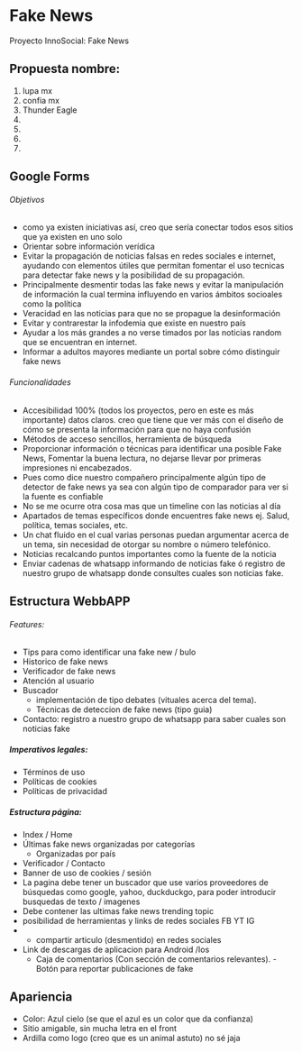# Fake News
Proyecto InnoSocial: Fake News
## Propuesta nombre:
1. lupa mx
2. confia mx
3. Thunder Eagle
4.
5.
6.
7.

## Google Forms
###### Objetivos
- como ya existen iniciativas así, creo que sería conectar todos esos sitios que ya existen en uno solo
- Orientar sobre información verídica
- Evitar la propagación de noticias falsas en redes sociales e internet, ayudando con elementos útiles que permitan fomentar el uso tecnicas para detectar fake news y la posibilidad de su propagación.
- Principalmente desmentir todas las fake news y evitar la manipulación de información la cual termina influyendo en varios ámbitos socioales como la política 
- Veracidad en las noticias para que no se propague la desinformación
- Evitar y contrarestar la infodemia que existe en nuestro país 
- Ayudar a los más grandes a no verse timados por las noticias random que se encuentran en internet.
- Informar a adultos mayores mediante un portal sobre cómo distinguir fake news

###### Funcionalidades
- Accesibilidad 100% (todos los proyectos, pero en este es más importante) datos claros. creo que tiene que ver más con el diseño de cómo se presenta la información para que no haya confusión
- Métodos de acceso sencillos, herramienta de búsqueda 
- Proporcionar información o técnicas para identificar una posible Fake News, Fomentar la buena lectura, no dejarse llevar por primeras impresiones ni encabezados.
- Pues como dice nuestro compañero principalmente algún tipo de detector de fake news ya sea con algún tipo de comparador para ver si la fuente es confiable
- No se me ocurre otra cosa mas que un timeline con las noticias al día
- Apartados de temas específicos donde encuentres fake news ej. Salud, política, temas sociales, etc. 
- Un chat fluido en el cual varias personas puedan argumentar acerca de un tema, sin necesidad de otorgar su nombre o número telefónico.
- Noticias recalcando puntos importantes como la fuente de la noticia
- Enviar cadenas de whatsapp informando de noticias fake ó registro de nuestro grupo de whatsapp donde consultes cuales son noticias fake.

## Estructura WebbAPP
###### Features:
- Tips para como identificar una fake new / bulo
- Historico de fake news
- Verificador de fake news
- Atención al usuario
- Buscador
  - implementación de tipo debates (vituales acerca del tema).
  - Técnicas de deteccion de fake news (tipo guia)
 - Contacto: registro a nuestro grupo de whatsapp para saber cuales son noticias fake
##### Imperativos legales:
- Términos de uso
- Políticas de cookies
- Políticas de privacidad

##### Estructura página:
- Index / Home
- Últimas fake news organizadas por categorías
  - Organizadas por país 
- Verificador / Contacto
- Banner de uso de cookies / sesión
- La pagina debe tener un buscador que use varios proveedores de búsquedas como google, yahoo, duckduckgo, para poder introducir busquedas de texto / imagenes
- Debe contener las ultimas fake news trending topic
- posibilidad de herramientas y links de redes sociales FB YT IG 
- - compartir articulo (desmentido) en redes sociales
- Link de descargas de aplicacion para Android /Ios
  -  Caja de comentarios (Con sección de comentarios relevantes).
  -Botón para reportar publicaciones de fake  
 
 ## Apariencia
 
 - Color: Azul cielo (se que el azul es un color que da confianza)
 - Sitio amigable, sin mucha letra en el front
 - Ardilla como logo (creo que es un animal astuto) no sé jaja

